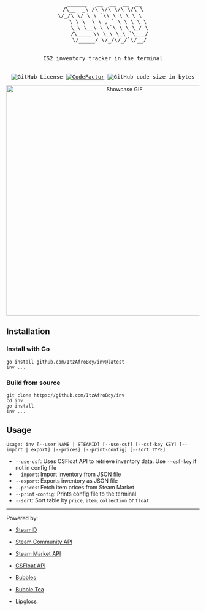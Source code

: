 <div align="center">
<pre>
 ______   __  __  __  __
/\__  _\ /\ \/\ \/\ \/\ \
\/_/\ \/ \ \ `\\ \ \ \ \ \  
   \ \ \  \ \ , ` \ \ \ \ \
    \_\ \__\ \ \`\ \ \ \_/ \
    /\_____\\ \_\ \_\ `\___/
    \/_____/ \/_/\/_/`\/__/
<br>
CS2 inventory tracker in the terminal
<br>
<img alt="GitHub License" src="https://img.shields.io/github/license/ItzAfroBoy/inv"> <a href="https://www.codefactor.io/repository/github/itzafroboy/inv"><img src="https://www.codefactor.io/repository/github/itzafroboy/inv/badge" alt="CodeFactor" /></a> <img alt="GitHub code size in bytes" src="https://img.shields.io/github/languages/code-size/ItzAfroBoy/inv">
</pre>
<img src="./demo.gif" width="600" alt="Showcase GIF">
</div>

## Installation

### Install with Go

```shell
go install github.com/ItzAfroBoy/inv@latest
inv ...
```

### Build from source

```shell
git clone https://github.com/ItzAfroBoy/inv
cd inv
go install
inv ...
```

## Usage

`Usage: inv [--user NAME | STEAMID] [--use-csf] [--csf-key KEY] [--import | export] [--prices] [--print-config] [--sort TYPE]`  

- `--use-csf`: Uses CSFloat API to retrieve inventory data. Use `--csf-key` if not in config file
- `--import`: Import inventory from JSON file
- `--export`: Exports inventory as JSON file
- `--prices`: Fetch item prices from Steam Market
- `--print-config`: Prints config file to the terminal
- `--sort`: Sort table by `price`, `item`, `collection` or `float`

___

Powered by:

- [SteamID](https://steamid.io)
- [Steam Community API](https://steamcommunity.com/inventory)
- [Steam Market API](https://steamcommunity.com/market/priceoverview)
- [CSFloat API](https://api.csfloat.com)

- [Bubbles](https://github.com/charmbracelet/bubbles)
- [Bubble Tea](https://github.com/charmbracelet/bubbletea)
- [Lipgloss](https://github.com/charmbracelet/lipgloss)
